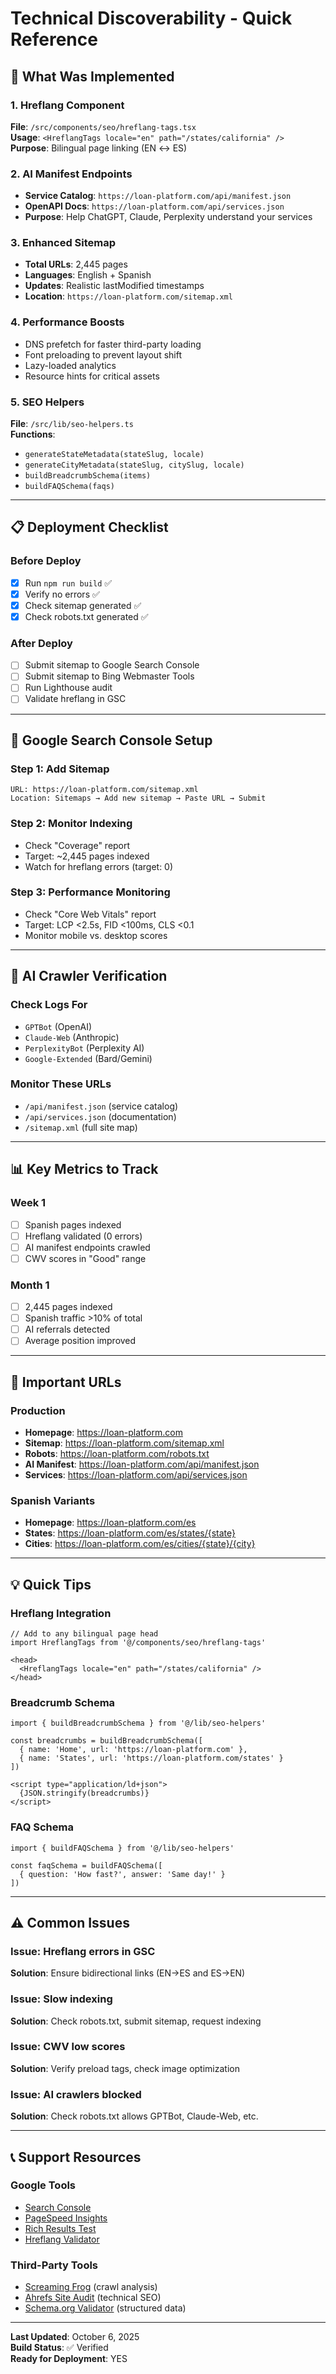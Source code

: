 # Technical Discoverability - Quick Reference

## 🚀 What Was Implemented

### 1. Hreflang Component
**File**: `/src/components/seo/hreflang-tags.tsx`  
**Usage**: `<HreflangTags locale="en" path="/states/california" />`  
**Purpose**: Bilingual page linking (EN ↔ ES)

### 2. AI Manifest Endpoints
- **Service Catalog**: `https://loan-platform.com/api/manifest.json`
- **OpenAPI Docs**: `https://loan-platform.com/api/services.json`
- **Purpose**: Help ChatGPT, Claude, Perplexity understand your services

### 3. Enhanced Sitemap
- **Total URLs**: 2,445 pages
- **Languages**: English + Spanish
- **Updates**: Realistic lastModified timestamps
- **Location**: `https://loan-platform.com/sitemap.xml`

### 4. Performance Boosts
- DNS prefetch for faster third-party loading
- Font preloading to prevent layout shift
- Lazy-loaded analytics
- Resource hints for critical assets

### 5. SEO Helpers
**File**: `/src/lib/seo-helpers.ts`  
**Functions**:
- `generateStateMetadata(stateSlug, locale)`
- `generateCityMetadata(stateSlug, citySlug, locale)`
- `buildBreadcrumbSchema(items)`
- `buildFAQSchema(faqs)`

---

## 📋 Deployment Checklist

### Before Deploy
- [x] Run `npm run build` ✅
- [x] Verify no errors ✅
- [x] Check sitemap generated ✅
- [x] Check robots.txt generated ✅

### After Deploy
- [ ] Submit sitemap to Google Search Console
- [ ] Submit sitemap to Bing Webmaster Tools
- [ ] Run Lighthouse audit
- [ ] Validate hreflang in GSC

---

## 🎯 Google Search Console Setup

### Step 1: Add Sitemap
```
URL: https://loan-platform.com/sitemap.xml
Location: Sitemaps → Add new sitemap → Paste URL → Submit
```

### Step 2: Monitor Indexing
- Check "Coverage" report
- Target: ~2,445 pages indexed
- Watch for hreflang errors (target: 0)

### Step 3: Performance Monitoring
- Check "Core Web Vitals" report
- Target: LCP <2.5s, FID <100ms, CLS <0.1
- Monitor mobile vs. desktop scores

---

## 🤖 AI Crawler Verification

### Check Logs For
- `GPTBot` (OpenAI)
- `Claude-Web` (Anthropic)
- `PerplexityBot` (Perplexity AI)
- `Google-Extended` (Bard/Gemini)

### Monitor These URLs
- `/api/manifest.json` (service catalog)
- `/api/services.json` (documentation)
- `/sitemap.xml` (full site map)

---

## 📊 Key Metrics to Track

### Week 1
- [ ] Spanish pages indexed
- [ ] Hreflang validated (0 errors)
- [ ] AI manifest endpoints crawled
- [ ] CWV scores in "Good" range

### Month 1
- [ ] 2,445 pages indexed
- [ ] Spanish traffic >10% of total
- [ ] AI referrals detected
- [ ] Average position improved

---

## 🔗 Important URLs

### Production
- **Homepage**: https://loan-platform.com
- **Sitemap**: https://loan-platform.com/sitemap.xml
- **Robots**: https://loan-platform.com/robots.txt
- **AI Manifest**: https://loan-platform.com/api/manifest.json
- **Services**: https://loan-platform.com/api/services.json

### Spanish Variants
- **Homepage**: https://loan-platform.com/es
- **States**: https://loan-platform.com/es/states/{state}
- **Cities**: https://loan-platform.com/es/cities/{state}/{city}

---

## 💡 Quick Tips

### Hreflang Integration
```tsx
// Add to any bilingual page head
import HreflangTags from '@/components/seo/hreflang-tags'

<head>
  <HreflangTags locale="en" path="/states/california" />
</head>
```

### Breadcrumb Schema
```tsx
import { buildBreadcrumbSchema } from '@/lib/seo-helpers'

const breadcrumbs = buildBreadcrumbSchema([
  { name: 'Home', url: 'https://loan-platform.com' },
  { name: 'States', url: 'https://loan-platform.com/states' }
])

<script type="application/ld+json">
  {JSON.stringify(breadcrumbs)}
</script>
```

### FAQ Schema
```tsx
import { buildFAQSchema } from '@/lib/seo-helpers'

const faqSchema = buildFAQSchema([
  { question: 'How fast?', answer: 'Same day!' }
])
```

---

## ⚠️ Common Issues

### Issue: Hreflang errors in GSC
**Solution**: Ensure bidirectional links (EN→ES and ES→EN)

### Issue: Slow indexing
**Solution**: Check robots.txt, submit sitemap, request indexing

### Issue: CWV low scores
**Solution**: Verify preload tags, check image optimization

### Issue: AI crawlers blocked
**Solution**: Check robots.txt allows GPTBot, Claude-Web, etc.

---

## 📞 Support Resources

### Google Tools
- [Search Console](https://search.google.com/search-console)
- [PageSpeed Insights](https://pagespeed.web.dev/)
- [Rich Results Test](https://search.google.com/test/rich-results)
- [Hreflang Validator](https://support.google.com/webmasters/answer/189077)

### Third-Party Tools
- [Screaming Frog](https://www.screamingfrog.co.uk/) (crawl analysis)
- [Ahrefs Site Audit](https://ahrefs.com/site-audit) (technical SEO)
- [Schema.org Validator](https://validator.schema.org/) (structured data)

---

**Last Updated**: October 6, 2025  
**Build Status**: ✅ Verified  
**Ready for Deployment**: YES
